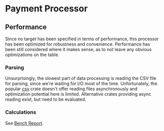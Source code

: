 # Payment Processor

## Performance

Since no target has been specified in terms of performance, this processor has been optimized for robustness and
convenience. Performance has been still considered where it makes sense, as to not leave any obvious optimizations on
the table.

### Parsing

Unsurprisingly, the slowest part of data processing is reading the CSV file for parsing, since we're waiting for I/O
most of the time. Unfortunately, the popular [csv](https://docs.rs/csv) crate doesn't offer reading files asynchronously
and optimization potential here is limited. Alternative crates providing async reading exist, but need to be evaluated.

### Calculations

See [Bench Report](docs/bench-reports/decimals).